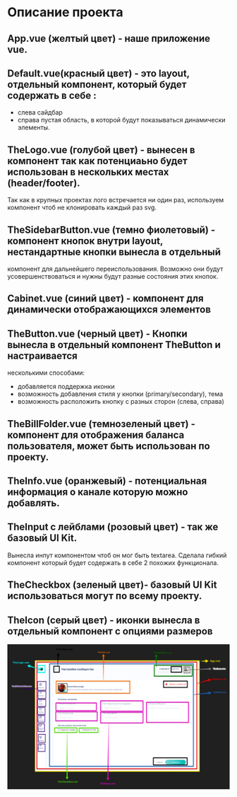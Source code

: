 # Описание проекта

## App.vue (желтый цвет) - наше приложение vue.

## Default.vue(красный цвет) - это layout, отдельный компонент, который будет содержать в себе :
- слева сайдбар
- справа пустая область, в которой будут показываться динамически элементы.

## TheLogo.vue (голубой цвет) - вынесен в компонент так как потенциаьно будет использован в нескольких местах (header/footer).
Так как в крупных проектах лого встречается ни один раз, используем компонент чтоб не клонировать каждый раз svg.

##  TheSidebarButton.vue (темно фиолетовый) - компонент кнопок внутри layout, нестандартные кнопки вынесла в отдельный
компонент для дальнейшего переиспользования.
Возможно они будут усовершенствоваться и нужны будут разные состояния этих кнопок.

## Cabinet.vue (синий цвет) - компонент для динамически отображающихся элементов

## TheButton.vue (черный цвет) - Кнопки вынесла в отдельный компонент TheButton и настраивается
несколькими способами:
- добавляется поддержка иконки
- возможность добавления стиля у кнопки (primary/secondary), тема
- возможность расположить кнопку с разных сторон (слева, справа)

## TheBillFolder.vue (темнозеленый цвет) - компонент для отображения баланса пользователя, может быть использован по проекту.

## TheInfo.vue (оранжевый) - потенциальная информация о канале которую можно добавлять.

## TheInput с лейблами (розовый цвет) - так же базовый UI Kit.
Вынесла инпут компонентом чтоб он мог быть textarea.
Сделала гибкий компонент который будет содержать в себе 2 похожих функционала.

## TheCheckbox (зеленый цвет)- базовый UI Kit использоваться могут по всему проекту.

## TheIcon (серый цвет) - иконки вынесла в отдельный компонент с опциями размеров

![Макет компонентов](https://github.com/diSarkisova/testproject/blob/main/src/assets/img/ComponentsInfo.png)